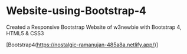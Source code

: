 # Website-using-Bootstrap-4

Created a Responsive Bootstrap Website of w3newbie with Bootstrap 4, HTML5 & CSS3

[Bootstrap4(https://nostalgic-ramanujan-485a8a.netlify.app/)]
